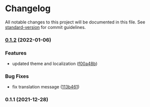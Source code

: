 # Changelog

All notable changes to this project will be documented in this file. See [standard-version](https://github.com/conventional-changelog/standard-version) for commit guidelines.

### [0.1.2](https://github.com/santoshpandey/abc-racing/compare/v0.1.1...v0.1.2) (2022-01-06)


### Features

* updated theme and localization ([f00a48b](https://github.com/santoshpandey/abc-racing/commit/f00a48bbedf9a282adaa8d34597f855eae163923))


### Bug Fixes

* fix translation message ([113b461](https://github.com/santoshpandey/abc-racing/commit/113b46127e7fce4ed9f40d4ad14aa791f28ad867))

### 0.1.1 (2021-12-28)

